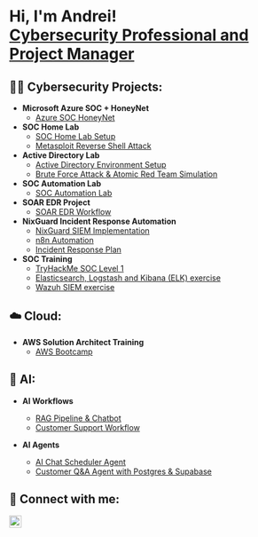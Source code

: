 <h1>Hi, I'm Andrei! <br/><a href="https://github.com/andcoa">Cybersecurity Professional and Project Manager</a></h1>

<h2>👨‍💻 Cybersecurity Projects:</h2>

- <b>Microsoft Azure SOC + HoneyNet</b>
  - [Azure SOC HoneyNet](https://github.com/andcoa/HoneyNet/blob/main/README.md)
- <b>SOC Home Lab</b>
  - [SOC Home Lab Setup](https://github.com/andcoa/HomeLab/blob/main/README.md)
  - [Metasploit Reverse Shell Attack](https://github.com/andcoa/MetasploitTelemetryGeneration/blob/main/README.md)
- <b>Active Directory Lab</b>
  - [Active Directory Environment Setup](https://github.com/andcoa/ActiveDirectory/blob/main/README.md)
  - [Brute Force Attack & Atomic Red Team Simulation](https://github.com/andcoa/ART/blob/main/README.md)
- <b>SOC Automation Lab</b>
  - [SOC Automation Lab](https://github.com/andcoa/AutomationSquareX/blob/main/README.md)
- <b>SOAR EDR Project</b>
  - [SOAR EDR Workflow](https://github.com/andcoa/SOAREDR/blob/main/README.md)
- <b>NixGuard Incident Response Automation</b>
  - [NixGuard SIEM Implementation](https://github.com/andcoa/NixGuard/blob/main/README.md)
  - [n8n Automation](https://github.com/andcoa/n8n-automation/blob/main/README.md)
  - [Incident Response Plan](https://github.com/andcoa/Incident-Response-Plan/blob/main/README.md)
- <b>SOC Training</b>
  - [TryHackMe SOC Level 1](https://github.com/andcoa/SOC-Training/blob/main/README.md)
  - [Elasticsearch, Logstash and Kibana (ELK) exercise](https://github.com/andcoa/Elasticstack/blob/main/README.md)
  - [Wazuh SIEM exercise](https://github.com/andcoa/Wazuh/blob/main/README.md)

<h2>☁️ Cloud:</h2>

- <b>AWS Solution Architect Training</b>
  - [AWS Bootcamp](https://github.com/andcoa/aws-bootcamp-cruddur-2023)

<h2>🤖 AI:</h2>

- <b>AI Workflows</b>
  - [RAG Pipeline & Chatbot](https://github.com/andcoa/RAGPipeline/blob/main/README.md)
  - [Customer Support Workflow](https://github.com/andcoa/AICustomerSupport/blob/main/README.md)
 
- <b>AI Agents</b>
  - [AI Chat Scheduler Agent](https://github.com/andcoa/AIAgentAssistant/blob/main/README.md)
  - [Customer Q&A Agent with Postgres & Supabase](https://github.com/andcoa/CustomerSupportAgent/blob/main/README.md)

<h2> 🤝 Connect with me:</h2>

[<img align="left" alt="JoshMadakor | LinkedIn" width="22px" src="https://cdn.jsdelivr.net/npm/simple-icons@v3/icons/linkedin.svg" />][linkedin]

[linkedin]: https://www.linkedin.com/in/andreicoa/

<!--
Here are some ideas to get you started:

- 🔭 I’m currently working on ...
- 🌱 I’m currently learning ...
- 👯 I’m looking to collaborate on ...
- 🤔 I’m looking for help with ...
- 💬 Ask me about ...
- 📫 How to reach me: ...
- 😄 Pronouns: ...
- ⚡ Fun fact: ...
-->
